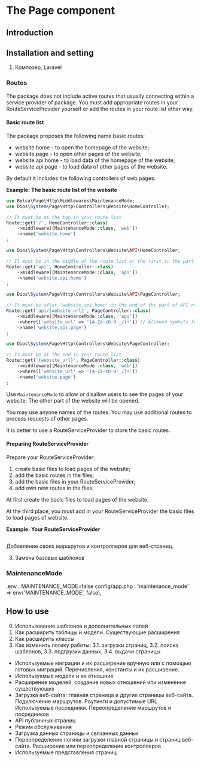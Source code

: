# The Page component

## Introduction

## Installation and setting

1. Композер, Laravel

### Routes

The package does not include active routes that usually connecting within a service provider of package. You must add appropriate routes in your RouteServiceProvider yourself or add the routes in your route list other way.

#### Basic route list

The package proposes the following name basic routes:
- website.home - to open the homepage of the website;
- website.page - to open other pages of the website;
- website.api.home - to load data of the homepage of the website;
- website.api.page - to load data of other pages of the website.

By default it includes the following controllers of web pages:

**Example: The basic route list of the website**
```php
use Belca\Page\Http\Middlewares\MaintenanceMode;
use Dios\System\Page\Http\Controllers\Website\HomeController;

// It must be at the top in your route list
Route::get('/', HomeController::class)
    ->middleware([MaintenanceMode::class, 'web'])
    ->name('website.home')
;
```

```php
use Dios\System\Page\Http\Controllers\Website\API\HomeController;

// It must be in the middle of the route list or the first in the part of API routes.
Route::get('api', HomeController::class)
    ->middleware([MaintenanceMode::class, 'api'])
    ->name('website.api.home')
;
```

```php
use Dios\System\Page\Http\Controllers\Website\API\PageController;

// It must be after 'website.api.home' in the end of the part of API routes.
Route::get('api/{website_url}', PageController::class)
    ->middleware([MaintenanceMode::class, 'api'])
    ->where(['website_url' => '[A-Za-z0-9-_/]+']) // Allowed symbols for your links
    ->name('website.api.page')
;
```

```php
use Dios\System\Page\Http\Controllers\Website\PageController;

// It must be at the end in your route list
Route::get('{website_url}', PageController::class)
    ->middleware([MaintenanceMode::class, 'web'])
    ->where(['website_url' => '[A-Za-z0-9-_/]+'])
    ->name('website.page')
;
```

Use `MaintenanceMode` to allow or disallow users to see the pages of your website. The other part of the website will be opened.

You may use anyone names of the routes. You may use additional routes to process requests of other pages.

It is better to use a RouteServiceProvider to store the basic routes.

#### Preparing RouteServiceProvider

Prepare your RouteServiceProvider:
1. create basic files to load pages of the website;
1. add the basic routes in the files;
2. add the basic files in your RouteServiceProvider;
3. add own new routes in the files.

At first create the basic files to load pages of the website.

At the third place, you must add in your RouteServiceProvider the basic files to load pages of website.

**Example: Your RouteServiceProvider**
```php

```

Добавление своих маршрутов и контроллеров для веб-страниц.

3. Замена базовых шаблонов

### MaintenanceMode

.env : MAINTENANCE_MODE=false
config/app.php : 'maintenance_mode' => env('MAINTENANCE_MODE', false),

## How to use

0. Использование шаблонов и дополнительных полей
1. Как расширить таблицы и модели. Существующие расширения
2. Как расширить классы
3. Как изменить логику работы:
3.1. загрузки страниц,
3.2. поиска шаблонов,
3.3. подгрузки данных,
3.4. выдачи страницы



- Используемые миграции и их расширение вручную или с помощью готовых миграций. Перечисления, константы и их расширение.
- Используемые модели и их отношние
- Расширение моделей, создание новых отношений или изменение существующих
- Загрузка веб-сайта: главная страница и другие страницы веб-сайта. Подключение маршрутов. Роутинги и допустимые URL. Используемые посредники. Переопределение маршрутов и посредников
- API публичных страниц
- Режим обслуживания
- Загрузка данных страницы и связанных данных
- Переопределение логики загрузки главной страницы и страниц веб-сайта. Расширение или переопределение контроллеров
- Используемые представления страниц

